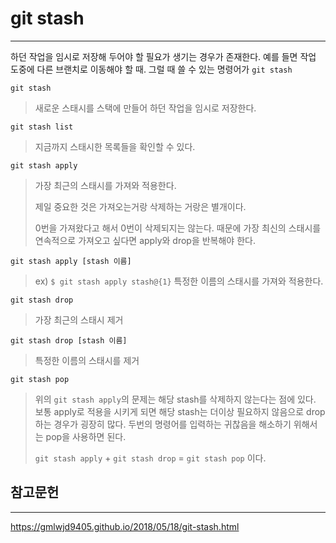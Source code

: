# git stash

---

하던 작업을 임시로 저장해 두어야 할 필요가 생기는 경우가 존재한다. 예를 들면 작업 도중에 다른 브랜치로 이동해야 할 때. 그럴 때 쓸 수 있는 명령어가 `git stash`



`git stash`

> 새로운 스태시를 스택에 만들어 하던 작업을 임시로 저장한다.

`git stash list`

> 지금까지 스태시한 목록들을 확인할 수 있다.

`git stash apply`

> 가장 최근의 스태시를 가져와 적용한다.
>
> 제일 중요한 것은 가져오는거랑 삭제하는 거랑은 별개이다.
>
> 0번을 가져왔다고 해서 0번이 삭제되지는 않는다. 때문에 가장 최신의 스태시를 연속적으로 가져오고 싶다면 apply와 drop을 반복해야 한다.

`git stash apply [stash 이름]`

> ex) `$ git stash apply stash@{1}` 특정한 이름의 스태시를 가져와 적용한다.

`git stash drop`

> 가장 최근의 스태시 제거

`git stash drop [stash 이름]`

> 특정한 이름의 스태시를 제거

`git stash pop`

> 위의 `git stash apply`의 문제는 해당 stash를 삭제하지 않는다는 점에 있다. 보통 apply로 적용을 시키게 되면 해당 stash는 더이상 필요하지 않음으로 drop 하는 경우가 굉장히 많다. 두번의 명령어를 입력하는 귀찮음을 해소하기 위해서는 pop을 사용하면 된다.
>
> `git stash apply` + `git stash drop` = `git stash pop` 이다.



## 참고문헌

---

https://gmlwjd9405.github.io/2018/05/18/git-stash.html